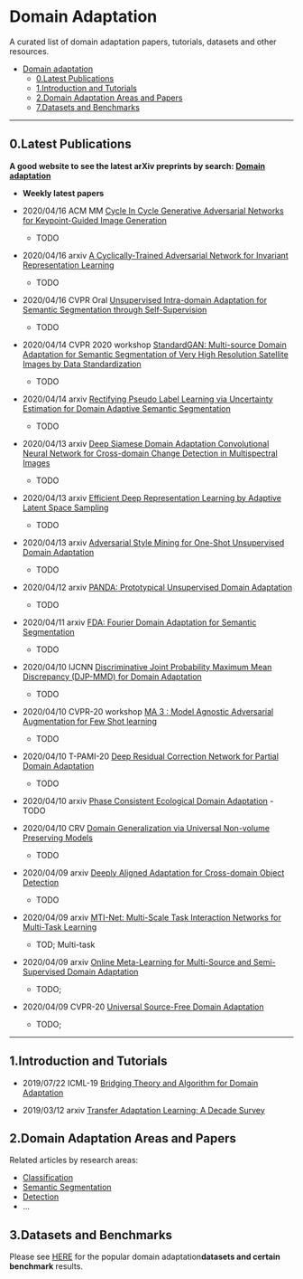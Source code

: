 # Domain Adaptation 


A curated list of domain adaptation papers, tutorials, datasets and other resources.


- [Domain adaptation]()
	- [0.Latest Publications](#0latest-publications)
	- [1.Introduction and Tutorials](#1introduction-and-tutorials)
	- [2.Domain Adaptation Areas and Papers](#2domain-adaptation-areas-and-papers)
	- [7.Datasets and Benchmarks](#7datasets-and-benchmarks)
- - -

## 0.Latest Publications

**A good website to see the latest arXiv preprints by search: [Domain adaptation](http://arxitics.com/search?q=domain%20adaptation&sort=updated)**

- **Weekly latest papers**

- 2020/04/16 ACM MM [Cycle In Cycle Generative Adversarial Networks for Keypoint-Guided Image Generation](https://arxiv.org/abs/1908.00999) 
	- TODO

- 2020/04/16 arxiv [A Cyclically-Trained Adversarial Network for Invariant Representation Learning](https://arxiv.org/abs/1906.09313)
	- TODO

- 2020/04/16 CVPR Oral [Unsupervised Intra-domain Adaptation for Semantic Segmentation through Self-Supervision](https://arxiv.org/abs/2004.07703)
	- TODO
	

- 2020/04/14 CVPR 2020 workshop [StandardGAN: Multi-source Domain Adaptation for Semantic Segmentation of Very High Resolution Satellite Images by Data Standardization](https://arxiv.org/abs/2004.06402)
	- TODO

- 2020/04/14 arxiv [Rectifying Pseudo Label Learning via Uncertainty Estimation for Domain Adaptive Semantic Segmentation](https://arxiv.org/abs/2003.03773)
	- TODO

- 2020/04/13 arxiv [Deep Siamese Domain Adaptation Convolutional Neural Network for Cross-domain Change Detection in Multispectral Images](https://arxiv.org/abs/2004.05745)
	- TODO 

- 2020/04/13 arxiv [Efficient Deep Representation Learning by Adaptive Latent Space Sampling](https://arxiv.org/abs/2004.02757)
	- TODO

- 2020/04/13 arxiv [Adversarial Style Mining for One-Shot Unsupervised Domain Adaptation](https://arxiv.org/abs/2004.06042)
	- TODO

- 2020/04/12 arxiv [PANDA: Prototypical Unsupervised Domain Adaptation](https://arxiv.org/abs/2003.13274)
	- TODO

- 2020/04/11 arxiv [FDA: Fourier Domain Adaptation for Semantic Segmentation](https://arxiv.org/abs/2004.05498)
	- TODO

- 2020/04/10 IJCNN [Discriminative Joint Probability Maximum Mean Discrepancy (DJP-MMD) for Domain Adaptation](https://arxiv.org/abs/1912.00320)
	- TODO 

- 2020/04/10 CVPR-20 workshop [MA 3 : Model Agnostic Adversarial Augmentation for Few Shot learning](https://arxiv.org/abs/2004.05100)
	- TODO
	
- 2020/04/10 T-PAMI-20 [Deep Residual Correction Network for Partial Domain Adaptation](https://arxiv.org/abs/2004.04914)
	- TODO

- 2020/04/10 arxiv [Phase Consistent Ecological Domain Adaptation](https://arxiv.org/abs/2004.04923)
	-TODO

- 2020/04/10 CRV [Domain Generalization via Universal Non-volume Preserving Models](https://arxiv.org/abs/1905.13040)
	- TODO

- 2020/04/09 arxiv [Deeply Aligned Adaptation for Cross-domain Object Detection](https://arxiv.org/abs/2004.02093) 
	- TODO
	
- 2020/04/09 arxiv [MTI-Net: Multi-Scale Task Interaction Networks for Multi-Task Learning](https://arxiv.org/abs/2001.06902)
	- TOD; Multi-task

- 2020/04/09 arxiv [Online Meta-Learning for Multi-Source and Semi-Supervised Domain Adaptation](https://arxiv.org/abs/2004.04398) 
	- TODO;
	
- 2020/04/09 CVPR-20 [Universal Source-Free Domain Adaptation](https://arxiv.org/abs/2004.04393)
	- TODO;

- - -

## 1.Introduction and Tutorials

- 2019/07/22 ICML-19 [Bridging Theory and Algorithm for Domain Adaptation](https://arxiv.org/abs/1904.05801)

- 2019/03/12 arxiv [Transfer Adaptation Learning: A Decade Survey](https://arxiv.org/abs/1903.04687)


## 2.Domain Adaptation Areas and Papers

Related articles by research areas:
- [Classification](https://github.com/jarvisWang0903/Awesome-Domain-Adaptation/blob/master/doc/Classification.md)
- [Semantic Segmentation](https://github.com/jarvisWang0903/Awesome-Domain-Adaptation/blob/master/doc/Semantic%20Segmentation.md)
- [Detection](https://github.com/jarvisWang0903/Awesome-Domain-Adaptation/blob/master/doc/Detection.md)
- ...




## 3.Datasets and Benchmarks

Please see [HERE](https://github.com/jarvisWang0903/Awesome-Domain-Adaptation/blob/master/doc/Datasets%20and%20benchmarks.md) for the popular domain adaptation**datasets and certain benchmark** results.
